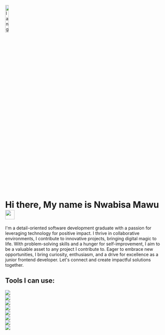 <p align="left"><img width=15%" src="https://github.com/alansmathew/alansmathew/raw/master/lang.gif" alt="lang image here" /></p>

# Hi there, My name is Nwabisa Mawu <img src = "https://raw.githubusercontent.com/MartinHeinz/MartinHeinz/master/wave.gif" width = 30px>

I'm a detail-oriented software development graduate with a passion for leveraging technology for positive impact. I thrive in collaborative environments, I contribute to innovative projects, bringing digital magic to life. With problem-solving skills and a hunger for self-improvement, I aim to be a valuable asset to any project I contribute to. Eager to embrace new opportunities, I bring curiosity, enthusiasm, and a drive for excellence as a junior frontend developer. Let's connect and create impactful solutions together.

 ## Tools I can use:
 <img src="https://img.shields.io/badge/-Visual%20Studio%20Code-23A9F2?style=flat-square&logo=Visual%20Studio%20Code&logoColor=white"/><br>
 <img src="https://img.shields.io/badge/-Github-181717?style=flat-square&logo=GitHub&logoColor=white"/><br>
 <img src="https://img.shields.io/badge/-Git-F44D27?style=flat-square&logo=Git&logoColor=white"/><br>
 <img src="https://img.shields.io/badge/-Slack-E01563?style=flat-square&logo=Slack&logoColor=white"/><br>
 <img src="https://img.shields.io/badge/-Notion-000000?style=flat-square&logo=Notion&logoColor=white"/><br>
 <img src="https://img.shields.io/badge/-ESLint-4B32C3?style=flat-square&logo=ESLint&logoColor=white"/><br>
 <img src="https://img.shields.io/badge/-HTML5-E34F26?style=flat-square&logo=HTML5&logoColor=white"/><br>
 <img src="https://img.shields.io/badge/-CSS3-1572B6?style=flat-square&logo=CSS3&logoColor=white"/><br>
 
